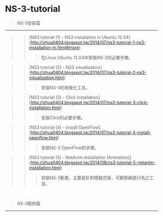 NS-3-tutorial
=============

> NS-3安裝篇
----------
> > [NS3 tutorial (1) - NS3 installation in Ubuntu 12.04] (http://zhua0404.blogspot.tw/2014/07/ns3-tutorial-1-ns3-installation-in.html#more) <br />
> > > 在Linux Ubuntu 12.04中安裝NS-3的必要步驟。<br />

> > [NS3 tutorial (2) - NS3 visualization] (http://zhua0404.blogspot.tw/2014/07/ns3-tutorial-2-ns3-visualization.html) <br />
> > > 安裝NS-3的視覺化工具。<br />

> > [NS3 tutorial (3) - Click installation] (http://zhua0404.blogspot.tw/2014/07/ns3-tutorial-3-click-installation.html) <br />
> > > 安裝Click的必要步驟。<br />

> > [NS3 tutorial (4) - install OpenFlow] (http://zhua0404.blogspot.tw/2014/07/ns3-tutorial-4-install-openflow.html) <br />
> > > 安裝NS-3 OpenFlow的步驟。<br />

> > [NS3 tutorial (5) - NetAnim installation (Animation)] (http://zhua0404.blogspot.tw/2014/08/ns3-tutorial-5-netanim-installation.html) <br />
> > > 安裝NS-3動畫，主要是針對模擬完後，可觀察網路行為之工具。<br />

<br />

> NS-3範例篇
-------------
> > 
> > 
> > 
